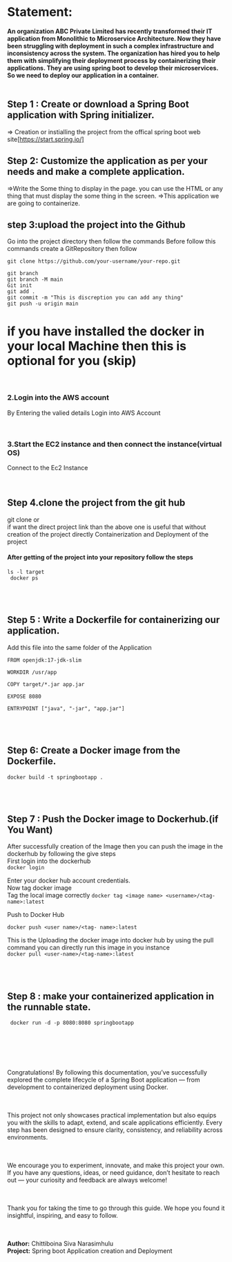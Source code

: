 # Statement:
**An organization ABC  Private Limited has recently transformed their IT application from Monolithic to Microservice Architecture. Now they have been struggling  with deployment in such a complex infrastructure and inconsistency across the system.
The organization has hired you to help them with simplifying their deployment process by containerizing their applications. They are using spring boot to develop their microservices. So we need to deploy our application in a container.**
<br><br>
## Step 1 : Create or  download a Spring Boot application with Spring initializer.
=> Creation or instialling the project from the offical spring boot web site[https://start.spring.io/]
<br>
## Step 2: Customize the application as per your needs and make a complete application.
=>Write the Some thing to display in the page. you  can use the HTML or any thing that must display the some thing in the screen.
=>This application we are going to containerize.
<br>
## step 3:upload the project into the Github  
  Go into the project directory then follow the commands
  Before follow this commands create a GitRepository then follow
  ```
git clone https://github.com/your-username/your-repo.git

git branch
git branch -M main
Git init
git add .
git commit -m "This is discreption you can add any thing"
git push -u origin main
```
# if you have installed the docker in your local Machine then this is optional for you (skip)  

<br>

### 2.Login into the AWS account  
By Entering the valied details Login into AWS Account

<br>


### 3.Start the EC2 instance and then connect the instance(virtual OS)  
Connect to the Ec2 Instance

<br>

## Step 4.clone the project from the git hub 
git clone
or  
if want the direct project link than the above one is useful that without creation of the project directly Containerization and Deployment of the project  
 
#### After getting of the project into your repository follow the steps 


```mvn clean package 
ls -l target
 docker ps
```

<br>

<br>

## Step 5 : Write a Dockerfile for containerizing our application.
Add this  file into the same folder of the Application 
```
FROM openjdk:17-jdk-slim

WORKDIR /usr/app

COPY target/*.jar app.jar

EXPOSE 8080

ENTRYPOINT ["java", "-jar", "app.jar"]
```

<br>

<br>

## Step 6: Create a Docker image from the Dockerfile.
`docker build -t springbootapp .`  


<br>

<br>

## Step 7 : Push the Docker image to Dockerhub.(if You Want)
After successfully creation of the Image then you can push the image in the dockerhub by following the give steps  
First login into the dockerhub  
 `docker login`
 
 Enter your docker hub account credentials.  
  Now tag docker image    
 Tag the local image correctly
`docker tag <image name> <username>/<tag-name>:latest`

 Push to Docker Hub
 
`docker push <user name>/<tag- name>:latest`


This is the Uploading the docker image into docker hub by using the pull command you can directly run this image in you instance  
`docker pull <user-name>/<tag-name>:latest`

<br>

<br>

 
## Step 8 : make your containerized application in the runnable state.
` docker run -d -p 8080:8080 springbootapp`
<br><br><br><br><br><br>


Congratulations! By following this documentation, you’ve successfully explored the complete lifecycle of a Spring Boot application — from   development to containerized deployment using Docker.  <br><br><br>



This project not only showcases practical implementation but also equips you with the skills to adapt, extend, and scale applications efficiently.   Every step has been designed to ensure clarity, consistency, and reliability across environments.  <br><br><br>


  
We encourage you to experiment, innovate, and make this project your own. If you have any questions, ideas, or need guidance, don’t hesitate to   reach out — your curiosity and feedback are always welcome!  <br><br><br>


 
Thank you for taking the time to go through this guide. We hope you found it insightful, inspiring, and easy to follow.  <br><br><br>



**Author:** Chittiboina Siva Narasimhulu  
**Project:** Spring boot Application creation and Deployment  
